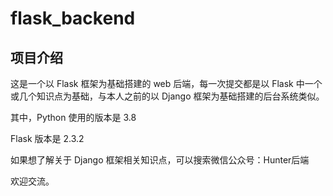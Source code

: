 # flask_backend


## 项目介绍

这是一个以 Flask 框架为基础搭建的 web 后端，每一次提交都是以 Flask 中一个或几个知识点为基础，与本人之前的以 Django 框架为基础搭建的后台系统类似。

其中，Python 使用的版本是 3.8

Flask 版本是 2.3.2

如果想了解关于 Django 框架相关知识点，可以搜索微信公众号：Hunter后端

欢迎交流。

